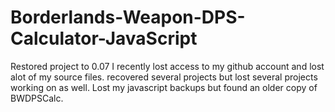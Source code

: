 # Borderlands-Weapon-DPS-Calculator-JavaScript
Restored project to 0.07
I recently lost access to my github account and lost alot of my source files.
recovered several projects but lost several projects working on as well.
Lost my javascript backups but found an older copy of BWDPSCalc.
